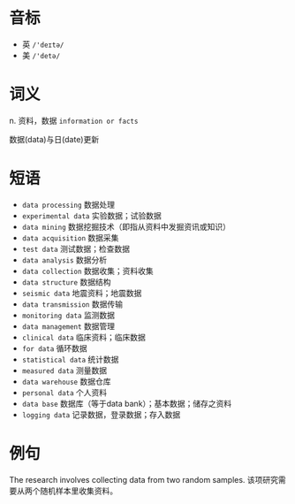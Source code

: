 # 音标

- 英 `/'deɪtə/`
- 美 `/'detə/`

# 词义

n. 资料，数据
`information or facts`



数据(data)与日(date)更新

# 短语

- `data processing` 数据处理
- `experimental data` 实验数据；试验数据
- `data mining` 数据挖掘技术（即指从资料中发掘资讯或知识）
- `data acquisition` 数据采集
- `test data` 测试数据；检查数据
- `data analysis` 数据分析
- `data collection` 数据收集；资料收集
- `data structure` 数据结构
- `seismic data` 地震资料；地震数据
- `data transmission` 数据传输
- `monitoring data` 监测数据
- `data management` 数据管理
- `clinical data` 临床资料；临床数据
- `for data` 循环数据
- `statistical data` 统计数据
- `measured data` 测量数据
- `data warehouse` 数据仓库
- `personal data` 个人资料
- `data base` 数据库（等于data bank）；基本数据；储存之资料
- `logging data` 记录数据，登录数据；存入数据

# 例句

The research involves collecting data from two random samples.
该项研究需要从两个随机样本里收集资料。


